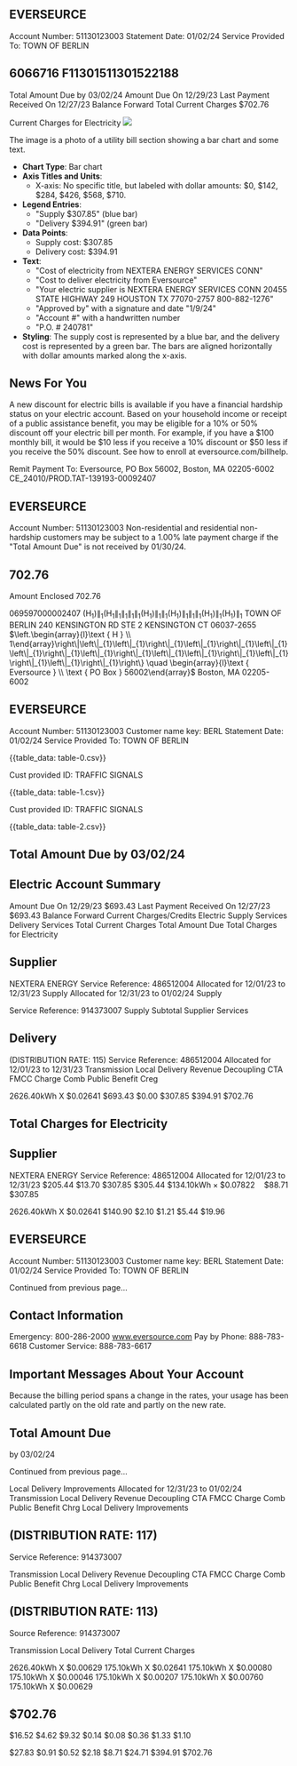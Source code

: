 ## EVERSEURCE

Account Number: 51130123003
Statement Date: 01/02/24
Service Provided To:
TOWN OF BERLIN

## 6066716 F11301511301522188

Total Amount Due
by 03/02/24
Amount Due On 12/29/23
Last Payment Received On 12/27/23
Balance Forward
Total Current Charges
$\$ 702.76$

Current Charges for Electricity
![](images/img-0.jpeg)

The image is a photo of a utility bill section showing a bar chart and some text. 

- **Chart Type**: Bar chart
- **Axis Titles and Units**: 
  - X-axis: No specific title, but labeled with dollar amounts: $0, $142, $284, $426, $568, $710.
- **Legend Entries**: 
  - "Supply $307.85" (blue bar)
  - "Delivery $394.91" (green bar)
- **Data Points**: 
  - Supply cost: $307.85
  - Delivery cost: $394.91
- **Text**:
  - "Cost of electricity from NEXTERA ENERGY SERVICES CONN"
  - "Cost to deliver electricity from Eversource"
  - "Your electric supplier is NEXTERA ENERGY SERVICES CONN 20455 STATE HIGHWAY 249 HOUSTON TX 77070-2757 800-882-1276"
  - "Approved by" with a signature and date "1/9/24"
  - "Account #" with a handwritten number
  - "P.O. # 240781"
- **Styling**: The supply cost is represented by a blue bar, and the delivery cost is represented by a green bar. The bars are aligned horizontally with dollar amounts marked along the x-axis.

## News For You

A new discount for electric bills is available if you have a financial hardship status on your electric account. Based on your household income or receipt of a public assistance benefit, you may be eligible for a $10 \%$ or $50 \%$ discount off your electric bill per month. For example, if you have a $\$ 100$ monthly bill, it would be $\$ 10$ less if you receive a $10 \%$ discount or $\$ 50$ less if you receive the $50 \%$ discount. See how to enroll at eversource.com/billhelp.

Remit Payment To: Eversource, PO Box 56002, Boston, MA 02205-6002
CE_24010/PROD.TAT-139193-00092407

## EVERSEURCE

Account Number: 51130123003
Non-residential and residential non-hardship customers may be subject to a $1.00 \%$ late payment charge if the "Total Amount Due" is not received by 01/30/24.

## $702.76$

Amount Enclosed
702.76

069597000002407
$\left(\mathrm{H}_{1}\right)\left\|_{1}\left(\mathrm{H}_{1}\right\|_{1}\left\|_{1}\right\|_{1}\left\|_{1}\left(\mathrm{H}_{1}\right)\right\|_{1}\left\|_{1}\left(\mathrm{H}_{1}\right)\left\|_{1}\right\|_{1}\left\|_{1}\left(\mathrm{H}_{1}\right)\right\|_{1}\left(\mathrm{H}_{1}\right)\right\|_{1}$
TOWN OF BERLIN
240 KENSINGTON RD STE 2
KENSINGTON CT 06037-2655
$\left.\begin{array}{l}\text { H } \\ 1\end{array}\right\|\left\|_{1}\left\|_{1}\right\|_{1}\left\|_{1}\right\|_{1}\left\|_{1}\left\|_{1}\right\|_{1}\left\|_{1}\right\|_{1}\left\|_{1}\left\|_{1}\right\|_{1}\left\|_{1}\right\|_{1}\left\|_{1}\right\|_{1}\right\} \quad \begin{array}{l}\text { Eversource } \\ \text { PO Box } 56002\end{array}$
Boston, MA 02205-6002

## EVERSEURCE

Account Number: 51130123003
Customer name key: BERL
Statement Date: 01/02/24
Service Provided To:
TOWN OF BERLIN

{{table_data: table-0.csv}}

Cust provided ID: TRAFFIC SIGNALS

{{table_data: table-1.csv}}

Cust provided ID: TRAFFIC SIGNALS

{{table_data: table-2.csv}}

## Total Amount Due by 03/02/24

## Electric Account Summary

Amount Due On 12/29/23
$\$ 693.43$
Last Payment Received On 12/27/23
$\$ 693.43$
Balance Forward
Current Charges/Credits
Electric Supply Services
Delivery Services
Total Current Charges
Total Amount Due
Total Charges for Electricity

## Supplier

NEXTERA ENERGY
Service Reference: 486512004
Allocated for 12/01/23 to 12/31/23
Supply
Allocated for 12/31/23 to 01/02/24
Supply

Service Reference: 914373007
Supply
Subtotal Supplier Services

## Delivery

(DISTRIBUTION RATE: 115)
Service Reference: 486512004
Allocated for 12/01/23 to 12/31/23
Transmission
Local Delivery
Revenue Decoupling
CTA
FMCC Charge
Comb Public Benefit Creg

2626.40kWh X \$0.02641
$\$ 693.43$
$\$ 0.00$
$\$ 307.85$
$\$ 394.91$
$\$ 702.76$

## Total Charges for Electricity

## Supplier

NEXTERA ENERGY
Service Reference: 486512004
Allocated for 12/01/23 to 12/31/23
$\$ 205.44$
$\$ 13.70$
$\$ 307.85$
$\$ 305.44$
$\$ 134.10 \mathrm{kWh} \times \$ 0.07822 \quad \$ 88.71$
$\$ 307.85$

2626.40kWh X \$0.02641
$\$ 140.90$
$\$ 2.10$
$\$ 1.21$
$\$ 5.44$
$\$ 19.96$

## EVERSEURCE

Account Number: 51130123003
Customer name key: BERL
Statement Date: 01/02/24
Service Provided To:
TOWN OF BERLIN

Continued from previous page...

## Contact Information

Emergency: 800-286-2000
www.eversource.com
Pay by Phone: 888-783-6618
Customer Service: 888-783-6617

## Important Messages About Your Account

Because the billing period spans a change in the rates, your usage has been calculated partly on the old rate and partly on the new rate.

## Total Amount Due

by 03/02/24

Continued from previous page...

Local Delivery Improvements
Allocated for 12/31/23 to 01/02/24
Transmission
Local Delivery
Revenue Decoupling
CTA
FMCC Charge
Comb Public Benefit Chrg
Local Delivery Improvements

## (DISTRIBUTION RATE: 117)

Service Reference: 914373007

Transmission
Local Delivery
Revenue Decoupling
CTA
FMCC Charge
Comb Public Benefit Chrg
Local Delivery Improvements

## (DISTRIBUTION RATE: 113)

Source Reference: 914373007

Transmission
Local Delivery
Total Current Charges

2626.40kWh X $\$ 0.00629$
175.10kWh X $\$ 0.02641$
175.10kWh X $\$ 0.00080$
175.10kWh X $\$ 0.00046$
175.10kWh X $\$ 0.00207$
175.10kWh X $\$ 0.00760$
175.10kWh X $\$ 0.00629$

## \$702.76

\$16.52
\$4.62
\$9.32
\$0.14
\$0.08
\$0.36
\$1.33
\$1.10

\$27.83
\$0.91
\$0.52
\$2.18
\$8.71
\$24.71
\$394.91
\$702.76



